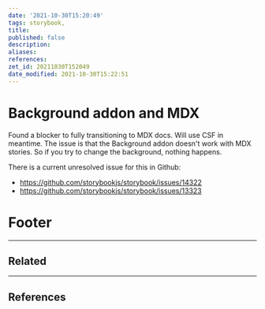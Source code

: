 ```yaml
---
date: '2021-10-30T15:20:49'
tags: storybook,
title:
published: false
description:
aliases:
references:
zet_id: 20211030T152049
date_modified: 2021-10-30T15:22:51
---
```


# Background addon and MDX

Found a blocker to fully transitioning to MDX docs. Will use CSF in meantime. The issue is that the Background addon doesn't work with MDX stories. So if you try to change the background, nothing happens.

There is a current unresolved issue for this in Github:
- https://github.com/storybookjs/storybook/issues/14322
- https://github.com/storybookjs/storybook/issues/13323

# Footer

---

## Related

---

## References